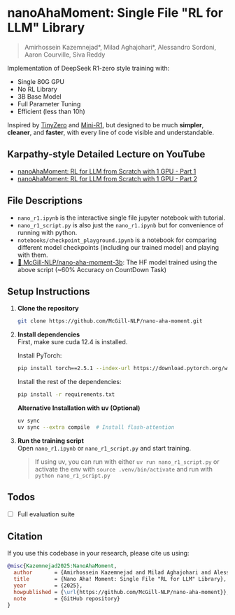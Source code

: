 # nanoAhaMoment: Single File "RL for LLM" Library
> Amirhossein Kazemnejad*, Milad Aghajohari*, Alessandro Sordoni, Aaron Courville, Siva Reddy

Implementation of DeepSeek R1-zero style training with:

- Single 80G GPU
- No RL Library 
- 3B Base Model 
- Full Parameter Tuning 
- Efficient (less than 10h)

Inspired by [TinyZero](https://github.com/Jiayi-Pan/TinyZero) and [Mini-R1](https://www.philschmid.de/mini-deepseek-r1), but designed to be much **simpler**, **cleaner**, and **faster**, with every line of code visible and understandable.

## Karpathy-style Detailed Lecture on YouTube

- [nanoAhaMoment: RL for LLM from Scratch with 1 GPU - Part 1](https://youtu.be/ZMO5tv30ri8)
- [nanoAhaMoment: RL for LLM from Scratch with 1 GPU - Part 2](https://youtu.be/dxhCyhc_bcQ)

## File Descriptions
- `nano_r1.ipynb` is the interactive single file jupyter notebook with tutorial.
- `nano_r1_script.py` is also just the `nano_r1.ipynb` but for convenience of running with python.
- `notebooks/checkpoint_playground.ipynb` is a notebook for comparing different model checkpoints (including our trained model) and playing with them.
- [🤗 McGill-NLP/nano-aha-moment-3b](https://huggingface.co/McGill-NLP/nano-aha-moment-3b): The HF model trained using the above script (~60\% Accuracy on CountDown Task)

## Setup Instructions

1. **Clone the repository**  
   ```bash
   git clone https://github.com/McGill-NLP/nano-aha-moment.git
   ```

2. **Install dependencies**  
   First, make sure cuda 12.4 is installed.
   
   Install PyTorch:
   ```bash
   pip install torch==2.5.1 --index-url https://download.pytorch.org/whl/cu124
   ```
   
   Install the rest of the dependencies:
   ```bash
   pip install -r requirements.txt
   ```

   **Alternative Installation with uv (Optional)**  
   ```bash
   uv sync
   uv sync --extra compile  # Install flash-attention
   ```

3. **Run the training script**  
   Open `nano_r1.ipynb` or `nano_r1_script.py` and start training.

   > If using uv, you can run with either `uv run nano_r1_script.py` or activate the env with `source .venv/bin/activate` and run with `python nano_r1_script.py`

## Todos
- [ ] Full evaluation suite

## Citation
If you use this codebase in your research, please cite us using:

```bibtex
@misc{Kazemnejad2025:NanoAhaMoment,
  author       = {Amirhossein Kazemnejad and Milad Aghajohari and Alessandro Sordoni and Aaron Courville and Siva Reddy},
  title        = {Nano Aha! Moment: Single File "RL for LLM" Library},
  year         = {2025},
  howpublished = {\url{https://github.com/McGill-NLP/nano-aha-moment}},
  note         = {GitHub repository}
}
```
